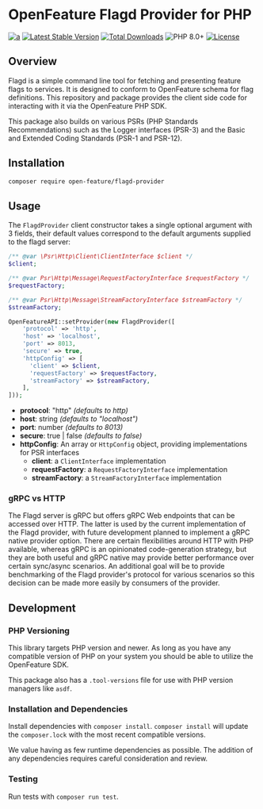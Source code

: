 # OpenFeature Flagd Provider for PHP

[![a](https://img.shields.io/badge/slack-%40cncf%2Fopenfeature-brightgreen?style=flat&logo=slack)](https://cloud-native.slack.com/archives/C0344AANLA1)
[![Latest Stable Version](http://poser.pugx.org/open-feature/flagd-provider/v)](https://packagist.org/packages/open-feature/flagd-provider)
[![Total Downloads](http://poser.pugx.org/open-feature/flagd-provider/downloads)](https://packagist.org/packages/open-feature/flagd-provider)
![PHP 8.0+](https://img.shields.io/badge/php->=8.0-blue.svg)
[![License](http://poser.pugx.org/open-feature/flagd-provider/license)](https://packagist.org/packages/open-feature/flagd-provider)

## Overview

Flagd is a simple command line tool for fetching and presenting feature flags to services. It is designed to conform to OpenFeature schema for flag definitions. This repository and package provides the client side code for interacting with it via the OpenFeature PHP SDK.

This package also builds on various PSRs (PHP Standards Recommendations) such as the Logger interfaces (PSR-3) and the Basic and Extended Coding Standards (PSR-1 and PSR-12).

## Installation

```sh
composer require open-feature/flagd-provider
```

## Usage

The `FlagdProvider` client constructor takes a single optional argument with 3 fields, their default values correspond to the default arguments supplied to the flagd server:

```php
/** @var \Psr\Http\Client\ClientInterface $client */
$client;

/** @var Psr\Http\Message\RequestFactoryInterface $requestFactory */
$requestFactory;

/** @var Psr\Http\Message\StreamFactoryInterface $streamFactory */
$streamFactory;

OpenFeatureAPI::setProvider(new FlagdProvider([
    'protocol' => 'http',
    'host' => 'localhost',
    'port' => 8013,
    'secure' => true,
    'httpConfig' => [
      'client' => $client,
      'requestFactory' => $requestFactory,
      'streamFactory' => $streamFactory,
    ],
]));
```

- **protocol**: "http" _(defaults to http)_
- **host**: string _(defaults to "localhost")_
- **port**: number _(defaults to 8013)_
- **secure**: true | false _(defaults to false)_
- **httpConfig**: An array or `HttpConfig` object, providing implementations for PSR interfaces
    - **client**: a `ClientInterface` implementation
    - **requestFactory**: a `RequestFactoryInterface` implementation
    - **streamFactory**: a `StreamFactoryInterface` implementation

### gRPC vs HTTP

The Flagd server is gRPC but offers gRPC Web endpoints that can be accessed over HTTP. The latter is used by the current implementation of the Flagd provider, with future development planned to implement a gRPC native provider option. There are certain flexibilities around HTTP with PHP available, whereas gRPC is an opinionated code-generation strategy, but they are both useful and gRPC native may provide better performance over certain sync/async scenarios. An additional goal will be to provide benchmarking of the Flagd provider's protocol for various scenarios so this decision can be made more easily by consumers of the provider.

## Development

### PHP Versioning

This library targets PHP version and newer. As long as you have any compatible version of PHP on your system you should be able to utilize the OpenFeature SDK.

This package also has a `.tool-versions` file for use with PHP version managers like `asdf`.

### Installation and Dependencies

Install dependencies with `composer install`. `composer install` will update the `composer.lock` with the most recent compatible versions.

We value having as few runtime dependencies as possible. The addition of any dependencies requires careful consideration and review.

### Testing

Run tests with `composer run test`.
